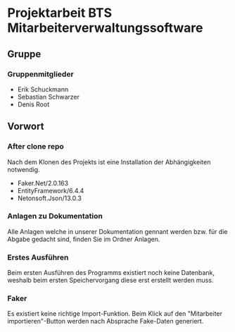# Projektarbeit BTS Mitarbeiterverwaltungssoftware
## Gruppe
### Gruppenmitglieder
* Erik Schuckmann
* Sebastian Schwarzer
* Denis Root
## Vorwort
### After clone repo
Nach dem Klonen des Projekts ist eine Installation der Abhängigkeiten notwendig.
* Faker.Net/2.0.163
* EntityFramework/6.4.4
* Netonsoft.Json/13.0.3
### Anlagen zu Dokumentation
Alle Anlagen welche in unserer Dokumentation gennant werden bzw. für die Abgabe gedacht sind, finden Sie im Ordner Anlagen.
### Erstes Ausführen
Beim ersten Ausführen des Programms existiert noch keine Datenbank, weshalb beim ersten Speichervorgang diese erst erstellt werden muss.
### Faker
Es existiert keine richtige Import-Funktion. Beim Klick auf den "Mitarbeiter importieren"-Button werden nach Absprache Fake-Daten generiert.
